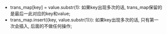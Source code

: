 - trans_map[key] = value.substr(1): 如果key出现多次的话, trans_map保留的是最后一此对应的key和value;
- trans_map.insert({key, value.substr(1)}): 如果key出现多次的话, 只有第一次会插入, 后面的不做任何操作;